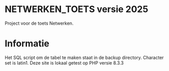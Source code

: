 # NETWERKEN_TOETS versie 2025
Project voor de toets Netwerken. 

# Informatie
Het SQL script om de tabel te maken staat in de backup directory. Character set is latin1.
Deze site is lokaal getest op PHP versie 8.3.3

